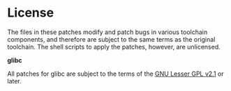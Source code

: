 # License

The files in these patches modify and patch bugs in various toolchain components, and therefore are subject to the same terms as the original toolchain. The shell scripts to apply the patches, however, are unlicensed.

**glibc**

All patches for glibc are subject to the terms of the [GNU Lesser GPL v2.1](https://www.gnu.org/licenses/old-licenses/lgpl-2.1.html) or later.
